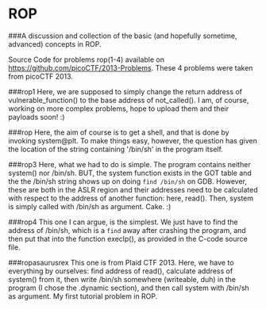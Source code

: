 # ROP
###A discussion and collection of the basic (and hopefully sometime, advanced) concepts in ROP.

Source Code for problems rop(1-4) available on https://github.com/picoCTF/2013-Problems. These 4 problems were taken from picoCTF 2013.

###rop1
Here, we are supposed to simply change the return address of vulnerable_function() to the base address of not_called(). I am, of course, working on more complex problems, hope to upload them and their payloads soon! :)

###rop
Here, the aim of course is to get a shell, and that is done by invoking system@plt. To make things easy, however, the question has given the location of the string containing '/bin/sh' in the program itself.

###rop3
Here, what we had to do is simple. The program contains neither system() nor /bin/sh. BUT, the system function exists in the GOT table and the the /bin/sh string shows up on doing `find /bin/sh` on GDB. However, these are both in the ASLR region and their addresses need to be calculated with respect to the address of another function: here, read(). Then, system is simply called with /bin/sh as argument. Cake. :)

###rop4
This one I can argue, is the simplest. We just have to find the address of /bin/sh, which is a `find` away after crashing the program, and then put that into the function execlp(), as provided in the C-code source file.

###ropasaurusrex
This one is from Plaid CTF 2013. Here, we have to everything by ourselves: find address of read(), calculate address of system() from it, then write /bin/sh somewhere (writeable, duh) in the program (I chose the .dynamic section), and then call system with /bin/sh as argument. My first tutorial problem in ROP.
